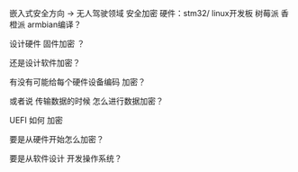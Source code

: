 嵌入式安全方向 ->  无人驾驶领域 安全加密
硬件：stm32/ linux开发板 树莓派 香橙派 armbian编译？

设计硬件 固件加密 ？

还是设计软件加密？

有没有可能给每个硬件设备编码 加密？

或者说 传输数据的时候 怎么进行数据加密？

UEFI 如何 加密

要是从硬件开始怎么加密？

要是从软件设计 开发操作系统？


